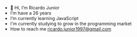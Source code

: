 - 👋 Hi, I’m Ricardo Junior
- I’m have a 26 years
- I’m currently learning JavaScript
- I'm currently studying to grow in the programming market
- How to reach me ricardo.junior1997@gmail.com

